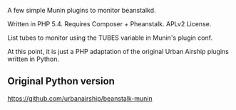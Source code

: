 A few simple Munin plugins to monitor beanstalkd.

Written in PHP 5.4. Requires Composer + Pheanstalk. APLv2 License.

List tubes to monitor using the TUBES variable in Munin's plugin conf.

At this point, it is just a PHP adaptation of the original Urban Airship plugins
written in Python.

Original Python version
-----------------------

  https://github.com/urbanairship/beanstalk-munin
